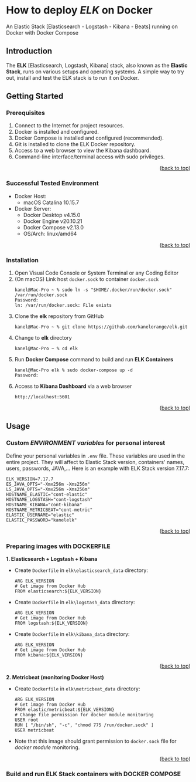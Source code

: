 <a name="readme-top"></a>
# How to deploy _ELK_ on Docker
An Elastic Stack [Elasticsearch - Logstash - Kibana - Beats] running on Docker with Docker Compose

<!-- INTRODUCTION -->
## Introduction

The **ELK** [Elasticsearch, Logstash, Kibana] stack, also known as the **Elastic Stack**, runs on various setups and operating systems. A simple way to try out, install and test the ELK stack is to run it on Docker.

<!-- GETTING STARTED -->
## Getting Started

### Prerequisites

1. Connect to the Internet for project resources. 
2. Docker is installed and configured.
3. Docker Compose is installed and configured (recommended).
4. Git is installed to clone the ELK Docker repository.
5. Access to a web browser to view the Kibana dashboard.
6. Command-line interface/terminal access with sudo privileges.

<p align="right">(<a href="#readme-top">back to top</a>)</p>

### Successful Tested Environment

- Docker Host:
  - macOS Catalina 10.15.7
- Docker Server:
  - Docker Desktop v4.15.0
  - Docker Engine v20.10.21
  - Docker Compose v2.13.0
  - OS/Arch: linux/amd64

<p align="right">(<a href="#readme-top">back to top</a>)</p>

### Installation

1. Open Visual Code Console or System Terminal or any Coding Editor
2. (On macOS) Link host `docker.sock` to container `docker.sock`
   ```console
   kanel@Mac-Pro ~ % sudo ln -s "$HOME/.docker/run/docker.sock" /var/run/docker.sock
   Password:
   ln: /var/run/docker.sock: File exists
   ```
3. Clone the **elk** repository from GitHub
   ```console
   kanel@Mac-Pro ~ % git clone https://github.com/kanelorange/elk.git
   ```
4. Change to **elk** directory
   ```console
   kanel@Mac-Pro ~ % cd elk
   ```
5. Run **Docker Compose** command to build and run **ELK Containers**
   ```console
   kanel@Mac-Pro elk % sudo docker-compose up -d
   Password:
   ```
6. Access to **Kibana Dashboard** via a web browser
   ```http
   http://localhost:5601
   ```

<p align="right">(<a href="#readme-top">back to top</a>)</p>

<!-- USAGE -->
## Usage

### Custom _ENVIRONMENT variables_ for personal interest
Define your personal variables in `.env` file. These variables are used in the entire project. They will affect to Elastic Stack version, containers' names, users, passwords, JAVA,... 
Here is an example with ELK Stack version 7.17.7:
  ```
  ELK_VERSION=7.17.7
  ES_JAVA_OPTS="-Xmx256m -Xms256m"
  LS_JAVA_OPTS="-Xmx256m -Xms256m"
  HOSTNAME_ELASTIC="cont-elastic"
  HOSTNAME_LOGSTASH="cont-logstash"
  HOSTNAME_KIBANA="cont-kibana"
  HOSTNAME_METRICBEAT="cont-metric"
  ELASTIC_USERNAME="elastic"
  ELASTIC_PASSWORD="kanelelk"
  ```

<p align="right">(<a href="#readme-top">back to top</a>)</p>

### Preparing images with DOCKERFILE
**1. Elasticsearch + Logstash + Kibana**
- Create `Dockerfile` in `elk\elasticsearch_data` directory:
  ```
  ARG ELK_VERSION
  # Get image from Docker Hub
  FROM elasticsearch:${ELK_VERSION}
  ```
- Create `Dockerfile` in `elk\logstash_data` directory:
  ```
  ARG ELK_VERSION
  # Get image from Docker Hub
  FROM logstash:${ELK_VERSION}
  ```
- Create `Dockerfile` in `elk\kibana_data` directory:
  ```
  ARG ELK_VERSION
  # Get image from Docker Hub
  FROM kibana:${ELK_VERSION}
  ```
  
<p align="right">(<a href="#readme-top">back to top</a>)</p>

**2. Metricbeat (monitoring Docker Host)**
- Create `Dockerfile` in `elk\metricbeat_data` directory:
  ```
  ARG ELK_VERSION
  # Get image from Docker Hub
  FROM elastic/metricbeat:${ELK_VERSION}
  # Change file permission for docker module monitoring
  USER root
  RUN [ "/bin/sh", "-c", "chmod 775 /run/docker.sock" ]
  USER metricbeat
  ```
- Note that this image should grant permission to `docker.sock` file for _docker module_ monitoring.

<p align="right">(<a href="#readme-top">back to top</a>)</p>

### Build and run ELK Stack containers with DOCKER COMPOSE
